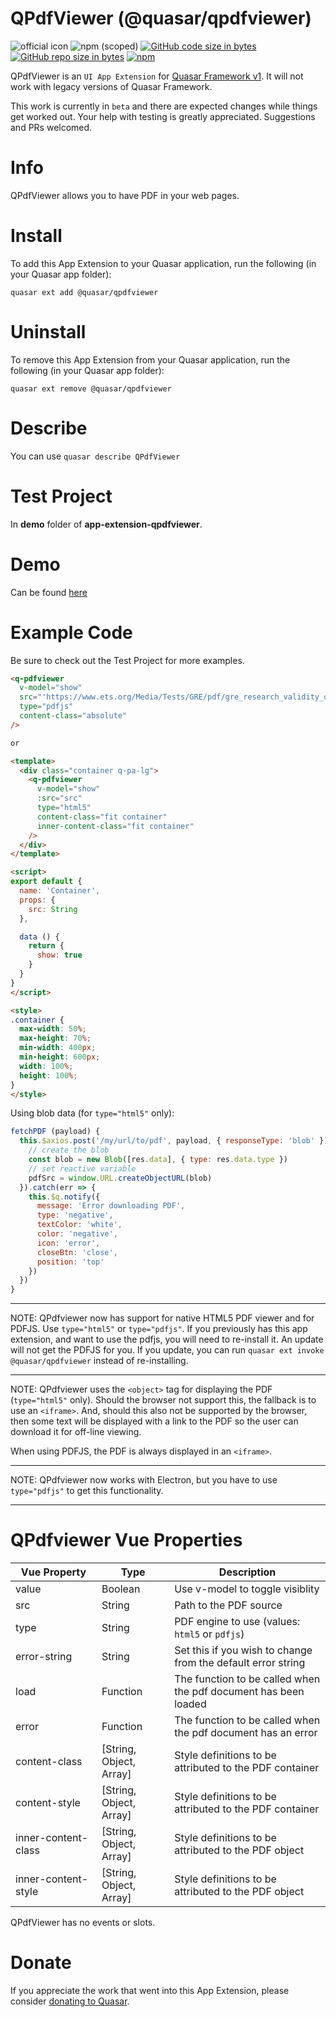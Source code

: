 QPdfViewer (@quasar/qpdfviewer)
===

![official icon](https://img.shields.io/badge/Quasar%201.0-Official%20UI%20App%20Extension-blue.svg)
![npm (scoped)](https://img.shields.io/npm/v/@quasar/quasar-app-extension-qpdfviewer.svg?style=plastic)
[![GitHub code size in bytes](https://img.shields.io/github/languages/code-size/quasarframework/app-extension-qpdfviewer.svg)]()
[![GitHub repo size in bytes](https://img.shields.io/github/repo-size/quasarframework/app-extension-qpdfviewer.svg)]()
[![npm](https://img.shields.io/npm/dt/@quasar/quasar-app-extension-qpdfviewer.svg)](https://www.npmjs.com/package/@quasar/quasar-app-extension-qpdfviewer)

QPdfViewer is an `UI App Extension` for [Quasar Framework v1](https://v1.quasar-framework.org/). It will not work with legacy versions of Quasar Framework.

This work is currently in `beta` and there are expected changes while things get worked out. Your help with testing is greatly appreciated. Suggestions and PRs welcomed.

# Info
QPdfViewer allows you to have PDF in your web pages.

# Install
To add this App Extension to your Quasar application, run the following (in your Quasar app folder):
```
quasar ext add @quasar/qpdfviewer
```

# Uninstall
To remove this App Extension from your Quasar application, run the following (in your Quasar app folder):
```
quasar ext remove @quasar/qpdfviewer
```

# Describe
You can use `quasar describe QPdfViewer`

# Test Project
In **demo** folder of **app-extension-qpdfviewer**.

# Demo
Can be found [here](https://quasarframework.github.io/app-extension-qpdfviewer)

# Example Code
Be sure to check out the Test Project for more examples.
```html
<q-pdfviewer
  v-model="show"
  src="'https://www.ets.org/Media/Tests/GRE/pdf/gre_research_validity_data.pdf'"
  type="pdfjs"
  content-class="absolute"
/>

or

<template>
  <div class="container q-pa-lg">
    <q-pdfviewer
      v-model="show"
      :src="src"
      type="html5"
      content-class="fit container"
      inner-content-class="fit container"
    />
  </div>
</template>

<script>
export default {
  name: 'Container',
  props: {
    src: String
  },

  data () {
    return {
      show: true
    }
  }
}
</script>

<style>
.container {
  max-width: 50%;
  max-height: 70%;
  min-width: 400px;
  min-height: 600px;
  width: 100%;
  height: 100%;
}
</style>

```

Using blob data (for `type="html5"` only):
```js
fetchPDF (payload) {
  this.$axios.post('/my/url/to/pdf', payload, { responseType: 'blob' }).then(res => {
    // create the blob
    const blob = new Blob([res.data], { type: res.data.type })
    // set reactive variable
    pdfSrc = window.URL.createObjectURL(blob)
  }).catch(err => {
    this.$q.notify({
      message: 'Error downloading PDF',
      type: 'negative',
      textColor: 'white',
      color: 'negative',
      icon: 'error',
      closeBtn: 'close',
      position: 'top'
    })
  })
}
```

---
NOTE:
  QPdfviewer now has support for native HTML5 PDF viewer and for PDFJS. Use `type="html5"` or `type="pdfjs"`. If you previously has this app extension, and want to use the pdfjs, you will need to re-install it. An update will not get the PDFJS for you. If you update, you can run `quasar ext invoke @quasar/qpdfviewer` instead of re-installing.

---
NOTE:
  QPdfviewer uses the `<object>` tag for displaying the PDF (`type="html5"` only). Should the browser not support this, the fallback is to use an `<iframe>`. And, should this also not be supported by the browser, then some text will be displayed with a link to the PDF so the user can download it for off-line viewing.

  When using PDFJS, the PDF is always displayed in an `<iframe>`.

---
NOTE:
  QPdfviewer now works with Electron, but you have to use `type="pdfjs"` to get this functionality.

---

# QPdfviewer Vue Properties
| Vue&nbsp;Property | Type	| Description |
|---|---|---|
| value | Boolean | Use v-model to toggle visiblity |
| src | String | Path to the PDF source |
| type | String | PDF engine to use (values: `html5` or `pdfjs`) |
| error-string | String | Set this if you wish to change from the default error string |
| load | Function | The function to be called when the pdf document has been loaded |
| error | Function | The function to be called when the pdf document has an error |
| content-class | [String, Object, Array] | Style definitions to be attributed to the PDF container |
| content-style | [String, Object, Array] | Style definitions to be attributed to the PDF container |
| inner-content-class | [String, Object, Array] | Style definitions to be attributed to the PDF object |
| inner-content-style | [String, Object, Array] | Style definitions to be attributed to the PDF object |

QPdfViewer has no events or slots.

# Donate
If you appreciate the work that went into this App Extension, please consider [donating to Quasar](https://donate.quasar.dev).

